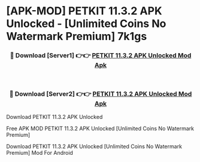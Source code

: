 # [APK-MOD] PETKIT 11.3.2 APK Unlocked - [Unlimited Coins No Watermark Premium] 7k1gs



<div align="center">
<h3>🔴 Download [Server1] 👉👉 <a href="https://momento.my/?title=PETKIT_11.3.2_APK_Unlocked">PETKIT 11.3.2 APK Unlocked Mod Apk</a></h3><br>

<h3>🔴 Download [Server2] 👉👉 <a href="https://momento.my/?title=PETKIT_11.3.2_APK_Unlocked">PETKIT 11.3.2 APK Unlocked Mod Apk</a></h3>
</div>



Download PETKIT 11.3.2 APK Unlocked 

Free APK MOD PETKIT 11.3.2 APK Unlocked [Unlimited Coins No Watermark Premium]

Download PETKIT 11.3.2 APK Unlocked [Unlimited Coins No Watermark Premium] Mod For Android
